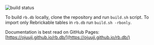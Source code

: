 ![build status](https://github.com/ojuuji/rb.db/actions/workflows/build-db.yml/badge.svg)

To build `rb.db` locally, clone the repository and run `build.sh` script. To import only Rebrickable tables in `rb.db` run `build.sh -rbonly`.

Documentation is best read on GitHub Pages: [https://ojuuji.github.io/rb.db/](https://ojuuji.github.io/rb.db/)

